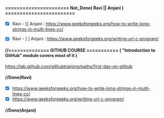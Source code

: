#### ====================== Not_Done( Ravi || Anjani ) ========================
- [x] Ravi - [] Anjani  : https://www.geeksforgeeks.org/how-to-write-long-strings-in-multi-lines-cc/
- [x] Ravi - [ ] Anjani : https://www.geeksforgeeks.org/writing-url-c-program/


#### //============== GITHUB COURSE =========== ( "Introduction to GitHub" module covers most of it )
https://lab.github.com/githubtraining/paths/first-day-on-github

#### //Done(Ravi)
- [x] https://www.geeksforgeeks.org/how-to-write-long-strings-in-multi-lines-cc/
- [x] https://www.geeksforgeeks.org/writing-url-c-program/

#### //Done(Anjani)
 

